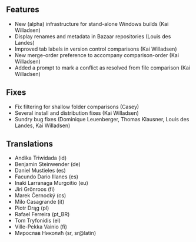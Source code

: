 <!--

2014-5-26 meld 3.11.1
=====================
-->

Features
--------

* New (alpha) infrastructure for stand-alone Windows builds (Kai Willadsen)
* Display renames and metadata in Bazaar repositories (Louis des Landes)
* Improved tab labels in version control comparisons (Kai Willadsen)
* New merge-order preference to accompany comparison-order (Kai Willadsen)
* Added a prompt to mark a conflict as resolved from file comparison (Kai Willadsen)


Fixes
-----

* Fix filtering for shallow folder comparisons (Casey)
* Several install and distribution fixes (Kai Willadsen)
* Sundry bug fixes (Dominique Leuenberger, Thomas Klausner, Louis des Landes, Kai Willadsen)


Translations
------------

* Andika Triwidada (id)
* Benjamin Steinwender (de)
* Daniel Mustieles (es)
* Facundo Dario Illanes (es)
* Inaki Larranaga Murgoitio (eu)
* Jiri Grönroos (fi)
* Marek Černocký (cs)
* Milo Casagrande (it)
* Piotr Drąg (pl)
* Rafael Ferreira (pt_BR)
* Tom Tryfonidis (el)
* Ville-Pekka Vainio (fi)
* Мирослав Николић (sr, sr@latin)
